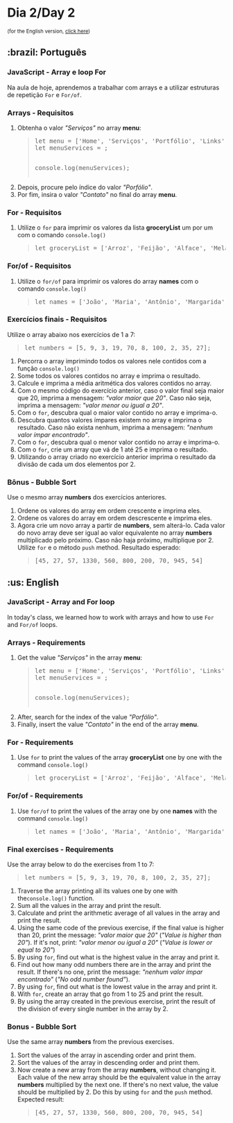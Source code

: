 # Dia 2/Day 2

<small>(for the English version, <a href="#en">click here</a>)</small>

<h2>:brazil: Português</h2>
<h3>JavaScript - Array e loop For</h3>
<p>Na aula de hoje, aprendemos a trabalhar com arrays e a utilizar estruturas de repetição <code>For</code> e <code>For/of</code>.</p>
<h3>Arrays - Requisitos</h3>
<ol>
  <li>Obtenha o valor <em>"Serviços"</em> no array <strong>menu</strong>:
    <blockquote>
      <pre>
let menu = ['Home', 'Serviços', 'Portfólio', 'Links'];
let menuServices = ;

console.log(menuServices);
</pre>
    </blockquote>
  </li>
  <li>Depois, procure pelo índice do valor <em>"Porfólio"</em>.</li>
  <li>Por fim, insira o valor <em>"Contato"</em> no final do array <strong>menu</strong>.</li>
</ol>
<h3>For - Requisitos</h3>
<ol>
  <li>Utilize o <code>for</code> para imprimir os valores da lista <strong>groceryList</strong> um por um com o comando <code>console.log()</code>
    <blockquote>
<pre>let groceryList = ['Arroz', 'Feijão', 'Alface', 'Melancia'];</pre>  
    </blockquote>
  </li>
</ol>
<h3>For/of - Requisitos</h3>
<ol>
  <li>Utilize o <code>for/of</code> para imprimir os valores do array <strong>names</strong> com o comando <code>console.log()</code>
    <blockquote>
<pre>let names = ['João', 'Maria', 'Antônio', 'Margarida'];</pre>
    </blockquote>
  </li>
</ol>
<h3>Exercícios finais - Requisitos</h3>
<p>Utilize o array abaixo nos exercícios de 1 a 7:</p>
<blockquote>
<pre>let numbers = [5, 9, 3, 19, 70, 8, 100, 2, 35, 27];</pre>
</blockquote>
<ol>
  <li>Percorra o array imprimindo todos os valores nele contidos com a função <code>console.log()</code></li>
  <li>Some todos os valores contidos no array e imprima o resultado.</li>
  <li>Calcule e imprima a média aritmética dos valores contidos no array.</li>
  <li>Com o mesmo código do exercício anterior, caso o valor final seja maior que 20, imprima a mensagem: <em>"valor maior que 20"</em>. Caso não seja, imprima a mensagem: <em>"valor menor ou igual a 20"</em>.</li>
  <li>Com o <code>for</code>, descubra qual o maior valor contido no array e imprima-o.</li>
  <li>Descubra quantos valores ímpares existem no array e imprima o resultado. Caso não exista nenhum, imprima a mensagem: <em>"nenhum valor ímpar encontrado"</em>.</li>
  <li>Com o <code>for</code>, descubra qual o menor valor contido no array e imprima-o.</li>
  <li>Com o <code>for</code>, crie um array que vá de 1 até 25 e imprima o resultado.</li>
  <li>Utilizando o array criado no exercício anterior imprima o resultado da divisão de cada um dos elementos por 2.</li>
</ol>
<h3>Bônus - Bubble Sort</h3>
<p>Use o mesmo array <strong>numbers</strong> dos exercícios anteriores.</p>
<ol>
  <li>Ordene os valores do array em ordem crescente e imprima eles.</li>
  <li>Ordene os valores do array em ordem descrescente e imprima eles.</li>
  <li>Agora crie um novo array a partir de <strong>numbers</strong>, sem alterá-lo. Cada valor do novo array deve ser igual ao valor equivalente no array <strong>numbers</strong> multiplicado pelo próximo. Caso não haja próximo, multiplique por 2. Utilize <code>for</code> e o método <code>push</code> method. Resultado esperado:</li>
    <blockquote>
<pre>[45, 27, 57, 1330, 560, 800, 200, 70, 945, 54]</pre>
    </blockquote>
</ol>

<h2 id="en">:us: English</h2>
<h3>JavaScript - Array and For loop</h3>
<p>In today's class, we learned how to work with arrays and how to use <code>For</code> and <code>For/of</code> loops.</p>
<h3>Arrays - Requirements</h3>
<ol>
  <li>Get the value <em>"Serviços"</em> in the array <strong>menu</strong>:
    <blockquote>
      <pre>
let menu = ['Home', 'Serviços', 'Portfólio', 'Links'];
let menuServices = ;

console.log(menuServices);
</pre>
    </blockquote>
  </li>
  <li>After, search for the index of the value <em>"Porfólio"</em>.</li>
  <li>Finally, insert the value <em>"Contato"</em> in the end of the array <strong>menu</strong>.</li>
</ol>
<h3>For - Requirements</h3>
<ol>
  <li>Use <code>for</code> to print the values of the array <strong>groceryList</strong> one by one with the command <code>console.log()</code>
    <blockquote>
<pre>let groceryList = ['Arroz', 'Feijão', 'Alface', 'Melancia'];</pre>  
    </blockquote>
  </li>
</ol>
<h3>For/of - Requirements</h3>
<ol>
  <li>Use <code>for/of</code> to print the values of the array one by one <strong>names</strong> with the command <code>console.log()</code>
    <blockquote>
<pre>let names = ['João', 'Maria', 'Antônio', 'Margarida'];</pre>
    </blockquote>
  </li>
</ol>
<h3>Final exercises - Requirements</h3>
<p>Use the array below to do the exercises from 1 to 7:</p>
<blockquote>
<pre>let numbers = [5, 9, 3, 19, 70, 8, 100, 2, 35, 27];</pre>
</blockquote>
<ol>
  <li>Traverse the array printing all its values one by one with the<code>console.log()</code> function.</li>
  <li>Sum all the values in the array and print the result.</li>
  <li>Calculate and print the arithmetic average of all values in the array and print the result.</li>
  <li>Using the same code of the previous exercise, if the final value is higher than 20, print the message: <em>"valor maior que 20"</em> (<em>"Value is higher than 20"</em>). If it's not, print: <em>"valor menor ou igual a 20"</em> (<em>"Value is lower or equal to 20"</em>)</li>
  <li>By using <code>for</code>, find out what is the highest value in the array and print it.</li>
  <li>Find out how many odd numbers there are in the array and print the result. If there's no one, print the message: <em>"nenhum valor ímpar encontrado"</em> (<em>"No odd number found"</em>).</li>
  <li>By using <code>for</code>, find out what is the lowest value in the array and print it.</li>
  <li>With <code>for</code>, create an array that go from 1 to 25 and print the result.</li>
  <li>By using the array created in the previous exercise, print the result of the division of every single number in the array by 2.</li>
</ol>
<h3>Bonus - Bubble Sort</h3>
<p>Use the same array <strong>numbers</strong> from the previous exercises.</p>
<ol>
  <li>Sort the values of the array in ascending order and print them.</li>
  <li>Sort the values of the array in descending order and print them.</li>
  <li>Now create a new array from the array <strong>numbers</strong>, without changing it. Each value of the new array should be the equivalent value in the array <strong>numbers</strong> multiplied by the next one. If there's no next value, the value should be multiplied by 2. Do this by using <code>for</code> and the <code>push</code> method. Expected result:</li>
    <blockquote>
<pre>[45, 27, 57, 1330, 560, 800, 200, 70, 945, 54]</pre>
    </blockquote>
</ol>